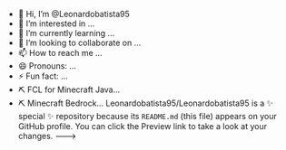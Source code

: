 - 👋 Hi, I’m @Leonardobatista95
- 👀 I’m interested in ...
- 🌱 I’m currently learning ...
- 💞️ I’m looking to collaborate on ...
- 📫 How to reach me ...
- 😄 Pronouns: ...
- ⚡ Fun fact: ...
- ⛏ FCL for Minecraft Java...
- ⛏ Minecraft Bedrock...
Leonardobatista95/Leonardobatista95 is a ✨ special ✨ repository because its `README.md` (this file) appears on your GitHub profile.
You can click the Preview link to take a look at your changes.
--->
